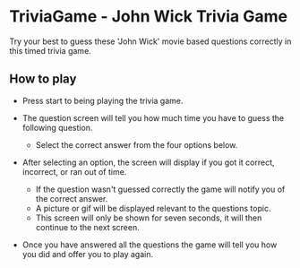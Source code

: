 # TriviaGame - John Wick Trivia Game

Try your best to guess these 'John Wick' movie based questions correctly in this timed trivia game.

## How to play

* Press start to being playing the trivia game.

* The question screen will tell you how much time you have to guess the following question.
    * Select the correct answer from the four options below.

* After selecting an option, the screen will display if you got it correct, incorrect, or ran out of time.
    * If the question wasn't guessed correctly the game will notify you of the correct answer.
    * A picture or gif will be displayed relevant to the questions topic.
    * This screen will only be shown for seven seconds, it will then continue to the next screen.

* Once you have answered all the questions the game will tell you how you did and offer you to play again.